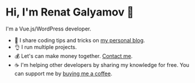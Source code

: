 # Hi, I'm Renat Galyamov 👋
I'm a Vue.js/WordPress developer.

- 📱 I share coding tips and tricks on [my personal blog](https://renatello.com).
- 👌 I run multiple projects.
- 💰 Let's can make money together. [Contact me](https://renatello.com).
- ☕ I'm helping other developers by sharing my knowledge for free. You can support me by [buying me a coffee](https://www.buymeacoffee.com/renat).

<!--
**Renatello/Renatello** is a ✨ _special_ ✨ repository because its `README.md` (this file) appears on your GitHub profile.

Here are some ideas to get you started:

- 🔭 I’m currently working on ...
- 🌱 I’m currently learning ...
- 👯 I’m looking to collaborate on ...
- 🤔 I’m looking for help with ...
- 💬 Ask me about ...
- 📫 How to reach me: ...
- 😄 Pronouns: ...
- ⚡ Fun fact: ...
-->
